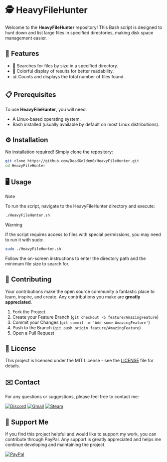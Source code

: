 # 🕵️ HeavyFileHunter

Welcome to the **HeavyFileHunter** repository! This Bash script is designed to hunt down and list large files in specified directories, making disk space management easier.

## 🚀 Features

- 📁 Searches for files by size in a specified directory.
- 🎨 Colorful display of results for better readability.
- 📊 Counts and displays the total number of files found.

## 📋 Prerequisites

To use **HeavyFileHunter**, you will need:

- A Linux-based operating system.
- Bash installed (usually available by default on most Linux distributions).

## ⚙️ Installation

No installation required! Simply clone the repository:

```bash
git clone https://github.com/DeadGolden0/HeavyFileHunter.git
cd HeavyFileHunter
```

## 🖥️ Usage
> [!NOTE]
> To run the script, navigate to the HeavyFileHunter directory and execute:

```bash
./HeavyFileHunter.sh
```

> [!WARNING]
> If the script requires access to files with special permissions, you may need to run it with sudo:

```bash
sudo ./HeavyFileHunter.sh
```

Follow the on-screen instructions to enter the directory path and the minimum file size to search for.

## 🤝 Contributing

Your contributions make the open source community a fantastic place to learn, inspire, and create. Any contributions you make are **greatly appreciated**.

1. Fork the Project
2. Create your Feature Branch (`git checkout -b feature/AmazingFeature`)
3. Commit your Changes (`git commit -m 'Add some AmazingFeature'`)
4. Push to the Branch (`git push origin feature/AmazingFeature`)
5. Open a Pull Request

## 📝 License

This project is licensed under the MIT License - see the [LICENSE](LICENSE) file for details.

## ✉️ Contact

For any questions or suggestions, please feel free to contact me:

[![Discord](https://img.shields.io/badge/Discord-%235865F2.svg?style=for-the-badge&logo=discord&logoColor=white)](https://discord.gg/w92W7XR9Yg)
[![Gmail](https://img.shields.io/badge/Gmail-D14836?style=for-the-badge&logo=gmail&logoColor=white)](mailto:deadgolden9122@gmail.com)
[![Steam](https://img.shields.io/badge/steam-%23000000.svg?style=for-the-badge&logo=steam&logoColor=white)](https://steamcommunity.com/id/DeAdGoLdEn/)

## 💖 Support Me

If you find this project helpful and would like to support my work, you can contribute through PayPal. Any support is greatly appreciated and helps me continue developing and maintaining the project.

[![PayPal](https://img.shields.io/badge/PayPal-00457C?style=for-the-badge&logo=paypal&logoColor=white)](https://paypal.me/DeadGolden0)
